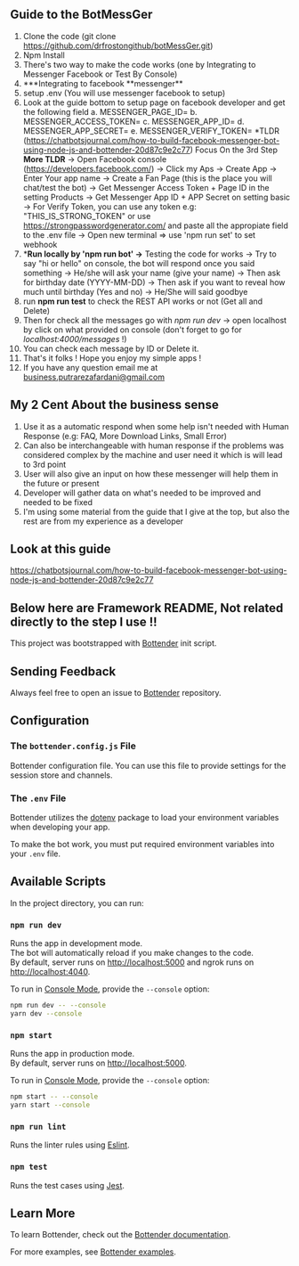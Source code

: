 ## Guide to the BotMessGer

1. Clone the code (git clone https://github.com/drfrostongithub/botMessGer.git)
2. Npm Install
3. There's two way to make the code works (one by Integrating to Messenger Facebook or Test By Console)
4. **\*Integrating to facebook **messenger\*\*
5. setup .env (You will use messenger facebook to setup)
6. Look at the guide bottom to setup page on facebook developer and get the following field
   a. MESSENGER_PAGE_ID=
   b. MESSENGER_ACCESS_TOKEN=
   c. MESSENGER_APP_ID=
   d. MESSENGER_APP_SECRET=
   e. MESSENGER_VERIFY_TOKEN=
   *TLDR (https://chatbotsjournal.com/how-to-build-facebook-messenger-bot-using-node-js-and-bottender-20d87c9e2c77)
   Focus On the 3rd Step
   **More TLDR**
   -> Open Facebook console (https://developers.facebook.com/)
   -> Click my Aps -> Create App -> Enter Your app name -> Create a Fan Page (this is the place you will chat/test the bot)
   -> Get Messenger Access Token + Page ID in the setting Products
   -> Get Messenger App ID + APP Secret on setting basic
   -> For Verify Token, you can use any token e.g: "THIS_IS_STRONG_TOKEN" or use https://strongpasswordgenerator.com/ and paste all the appropiate field to the .env file
   -> Open new terminal => use 'npm run set' to set webhook
7. ***Run locally by 'npm run bot' ->** Testing the code for works
   -> Try to say "hi or hello" on console, the bot will respond once you said something
   -> He/she will ask your name (give your name)
   -> Then ask for birthday date (YYYY-MM-DD)
   -> Then ask if you want to reveal how much until birthday (Yes and no)
   -> He/She will said goodbye
8. run **npm run test** to check the REST API works or not (Get all and Delete)
9. Then for check all the messages go with _npm run dev_ -> open localhost by click on what provided on console (don't forget to go for _localhost:4000/messages_ !)
10. You can check each message by ID or Delete it.
11. That's it folks ! Hope you enjoy my simple apps !
12. If you have any question email me at business.putrarezafardani@gmail.com

## My 2 Cent About the business sense

1. Use it as a automatic respond when some help isn't needed with Human Response (e.g: FAQ, More Download Links, Small Error)
2. Can also be interchangeable with human response if the problems was considered complex by the machine and user need it which is will lead to 3rd point
3. User will also give an input on how these messenger will help them in the future or present
4. Developer will gather data on what's needed to be improved and needed to be fixed
5. I'm using some material from the guide that I give at the top, but also the rest are from my experience as a developer

## Look at this guide

https://chatbotsjournal.com/how-to-build-facebook-messenger-bot-using-node-js-and-bottender-20d87c9e2c77




## Below here are Framework README, Not related directly to the step I use !!

This project was bootstrapped with
[Bottender](https://github.com/Yoctol/bottender) init script.

## Sending Feedback

Always feel free to open an issue to
[Bottender](https://github.com/Yoctol/bottender/issues) repository.

## Configuration

### The `bottender.config.js` File

Bottender configuration file. You can use this file to provide settings for the session store and channels.

### The `.env` File

Bottender utilizes the [dotenv](https://www.npmjs.com/package/dotenv) package to load your environment variables when developing your app.

To make the bot work, you must put required environment variables into your `.env` file.

## Available Scripts

In the project directory, you can run:

### `npm run dev`

Runs the app in development mode.<br>
The bot will automatically reload if you make changes to the code.<br>
By default, server runs on [http://localhost:5000](http://localhost:5000) and ngrok runs on [http://localhost:4040](http://localhost:4040).

To run in [Console Mode](https://bottender.js.org/docs/en/the-basics-console-mode), provide the `--console` option:

```sh
npm run dev -- --console
yarn dev --console
```

### `npm start`

Runs the app in production mode.<br>
By default, server runs on [http://localhost:5000](http://localhost:5000).

To run in [Console Mode](https://bottender.js.org/docs/en/the-basics-console-mode), provide the `--console` option:

```sh
npm start -- --console
yarn start --console
```

### `npm run lint`

Runs the linter rules using [Eslint](https://eslint.org/).

### `npm test`

Runs the test cases using [Jest](https://jestjs.io/).

## Learn More

To learn Bottender, check out the [Bottender documentation](https://bottender.js.org/docs/en/getting-started).

For more examples, see [Bottender examples](https://github.com/Yoctol/bottender/tree/master/examples).
